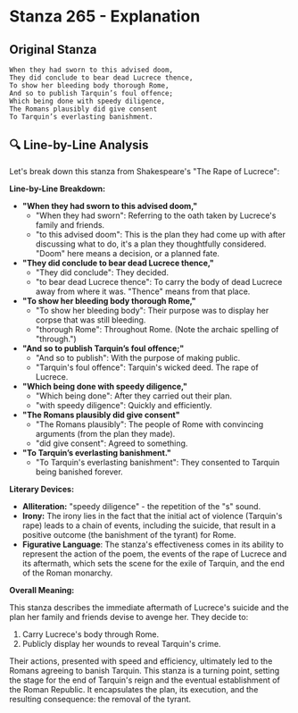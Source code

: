 # Stanza 265 - Explanation

## Original Stanza
```
When they had sworn to this advised doom,
They did conclude to bear dead Lucrece thence,
To show her bleeding body thorough Rome,
And so to publish Tarquin’s foul offence;
Which being done with speedy diligence,
The Romans plausibly did give consent
To Tarquin’s everlasting banishment.
```

## 🔍 Line-by-Line Analysis
Let's break down this stanza from Shakespeare's "The Rape of Lucrece":

**Line-by-Line Breakdown:**

*   **"When they had sworn to this advised doom,"**
    *   "When they had sworn": Referring to the oath taken by Lucrece's family and friends.
    *   "to this advised doom": This is the plan they had come up with after discussing what to do, it's a plan they thoughtfully considered. "Doom" here means a decision, or a planned fate.
*   **"They did conclude to bear dead Lucrece thence,"**
    *   "They did conclude": They decided.
    *   "to bear dead Lucrece thence": To carry the body of dead Lucrece away from where it was. "Thence" means from that place.
*   **"To show her bleeding body thorough Rome,"**
    *   "To show her bleeding body": Their purpose was to display her corpse that was still bleeding.
    *   "thorough Rome": Throughout Rome. (Note the archaic spelling of "through.")
*   **"And so to publish Tarquin’s foul offence;"**
    *   "And so to publish": With the purpose of making public.
    *   "Tarquin's foul offence": Tarquin's wicked deed. The rape of Lucrece.
*   **"Which being done with speedy diligence,"**
    *   "Which being done": After they carried out their plan.
    *   "with speedy diligence": Quickly and efficiently.
*   **"The Romans plausibly did give consent"**
    *   "The Romans plausibly": The people of Rome with convincing arguments (from the plan they made).
    *   "did give consent": Agreed to something.
*   **"To Tarquin’s everlasting banishment."**
    *   "To Tarquin's everlasting banishment": They consented to Tarquin being banished forever.

**Literary Devices:**

*   **Alliteration:** "speedy diligence" - the repetition of the "s" sound.
*   **Irony:** The irony lies in the fact that the initial act of violence (Tarquin's rape) leads to a chain of events, including the suicide, that result in a positive outcome (the banishment of the tyrant) for Rome.
*   **Figurative Language**: The stanza's effectiveness comes in its ability to represent the action of the poem, the events of the rape of Lucrece and its aftermath, which sets the scene for the exile of Tarquin, and the end of the Roman monarchy.

**Overall Meaning:**

This stanza describes the immediate aftermath of Lucrece's suicide and the plan her family and friends devise to avenge her. They decide to:

1.  Carry Lucrece's body through Rome.
2.  Publicly display her wounds to reveal Tarquin's crime.

Their actions, presented with speed and efficiency, ultimately led to the Romans agreeing to banish Tarquin. This stanza is a turning point, setting the stage for the end of Tarquin's reign and the eventual establishment of the Roman Republic. It encapsulates the plan, its execution, and the resulting consequence: the removal of the tyrant.
